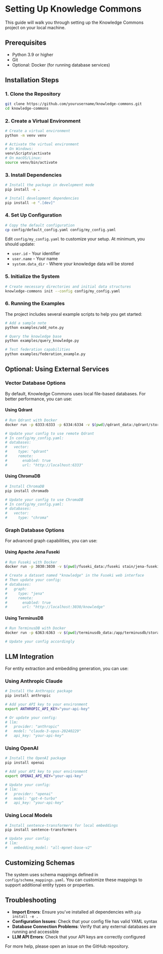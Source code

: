 # Setting Up Knowledge Commons

This guide will walk you through setting up the Knowledge Commons project on your local machine.

## Prerequisites

- Python 3.9 or higher
- Git
- Optional: Docker (for running database services)

## Installation Steps

### 1. Clone the Repository

```bash
git clone https://github.com/yourusername/knowledge-commons.git
cd knowledge-commons
```

### 2. Create a Virtual Environment

```bash
# Create a virtual environment
python -m venv venv

# Activate the virtual environment
# On Windows:
venv\Scripts\activate
# On macOS/Linux:
source venv/bin/activate
```

### 3. Install Dependencies

```bash
# Install the package in development mode
pip install -e .

# Install development dependencies
pip install -e ".[dev]"
```

### 4. Set Up Configuration

```bash
# Copy the default configuration
cp config/default_config.yaml config/my_config.yaml
```

Edit `config/my_config.yaml` to customize your setup. At minimum, you should update:

- `user.id` - Your identifier
- `user.name` - Your name
- `system.data_dir` - Where your knowledge data will be stored

### 5. Initialize the System

```bash
# Create necessary directories and initial data structures
knowledge-commons init --config config/my_config.yaml
```

### 6. Running the Examples

The project includes several example scripts to help you get started:

```bash
# Add a sample note
python examples/add_note.py

# Query the knowledge base
python examples/query_knowledge.py

# Test federation capabilities
python examples/federation_example.py
```

## Optional: Using External Services

### Vector Database Options

By default, Knowledge Commons uses local file-based databases. For better performance, you can use:

#### Using Qdrant

```bash
# Run Qdrant with Docker
docker run -p 6333:6333 -p 6334:6334 -v $(pwd)/qdrant_data:/qdrant/storage qdrant/qdrant

# Update your config to use remote Qdrant
# In config/my_config.yaml:
# databases:
#   vector:
#     type: "qdrant"
#     remote:
#       enabled: true
#       url: "http://localhost:6333"
```

#### Using ChromaDB

```bash
# Install ChromaDB
pip install chromadb

# Update your config to use ChromaDB
# In config/my_config.yaml:
# databases:
#   vector:
#     type: "chroma"
```

### Graph Database Options

For advanced graph capabilities, you can use:

#### Using Apache Jena Fuseki

```bash
# Run Fuseki with Docker
docker run -p 3030:3030 -v $(pwd)/fuseki_data:/fuseki stain/jena-fuseki

# Create a dataset named "knowledge" in the Fuseki web interface
# Then update your config:
# databases:
#   graph:
#     type: "jena"
#     remote:
#       enabled: true
#       url: "http://localhost:3030/knowledge"
```

#### Using TerminusDB

```bash
# Run TerminusDB with Docker
docker run -p 6363:6363 -v $(pwd)/terminusdb_data:/app/terminusdb/storage terminusdb/terminusdb-server:dev

# Update your config accordingly
```

## LLM Integration

For entity extraction and embedding generation, you can use:

### Using Anthropic Claude

```bash
# Install the Anthropic package
pip install anthropic

# Add your API key to your environment
export ANTHROPIC_API_KEY="your-api-key"

# Or update your config:
# llm:
#   provider: "anthropic"
#   model: "claude-3-opus-20240229"
#   api_key: "your-api-key"
```

### Using OpenAI

```bash
# Install the OpenAI package
pip install openai

# Add your API key to your environment
export OPENAI_API_KEY="your-api-key"

# Update your config:
# llm:
#   provider: "openai"
#   model: "gpt-4-turbo"
#   api_key: "your-api-key"
```

### Using Local Models

```bash
# Install sentence-transformers for local embeddings
pip install sentence-transformers

# Update your config:
# llm:
#   embedding_model: "all-mpnet-base-v2"
```

## Customizing Schemas

The system uses schema mappings defined in `config/schema_mappings.yaml`. You can customize these mappings to support additional entity types or properties.

## Troubleshooting

- **Import Errors**: Ensure you've installed all dependencies with `pip install -e .`
- **Configuration Issues**: Check that your config file has valid YAML syntax
- **Database Connection Problems**: Verify that any external databases are running and accessible
- **LLM API Errors**: Check that your API keys are correctly configured

For more help, please open an issue on the GitHub repository.